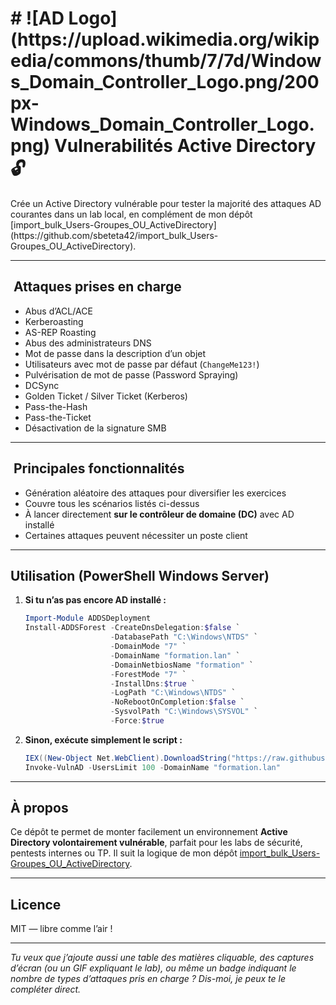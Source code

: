 <h1>
# ![AD Logo](https://upload.wikimedia.org/wikipedia/commons/thumb/7/7d/Windows_Domain_Controller_Logo.png/200px-Windows_Domain_Controller_Logo.png)  Vulnerabilités Active Directory 🔓
</h1>
Crée un Active Directory vulnérable pour tester la majorité des attaques AD courantes dans un lab local, en complément de mon dépôt [import_bulk_Users-Groupes_OU_ActiveDirectory](https://github.com/sbeteta42/import_bulk_Users-Groupes_OU_ActiveDirectory).

---

## ​ Attaques prises en charge
- Abus d’ACL/ACE  
- Kerberoasting  
- AS-REP Roasting  
- Abus des administrateurs DNS  
- Mot de passe dans la description d’un objet  
- Utilisateurs avec mot de passe par défaut (`ChangeMe123!`)  
- Pulvérisation de mot de passe (Password Spraying)  
- DCSync  
- Golden Ticket / Silver Ticket (Kerberos)  
- Pass-the-Hash  
- Pass-the-Ticket  
- Désactivation de la signature SMB  

---

## ​ Principales fonctionnalités
- Génération aléatoire des attaques pour diversifier les exercices  
- Couvre tous les scénarios listés ci-dessus  
- À lancer directement **sur le contrôleur de domaine (DC)** avec AD installé  
- Certaines attaques peuvent nécessiter un poste client

---

##  Utilisation (PowerShell Windows Server)
1. **Si tu n’as pas encore AD installé :**
    ```powershell
    Import-Module ADDSDeployment
    Install-ADDSForest -CreateDnsDelegation:$false `
                       -DatabasePath "C:\Windows\NTDS" `
                       -DomainMode "7" `
                       -DomainName "formation.lan" `
                       -DomainNetbiosName "formation" `
                       -ForestMode "7" `
                       -InstallDns:$true `
                       -LogPath "C:\Windows\NTDS" `
                       -NoRebootOnCompletion:$false `
                       -SysvolPath "C:\Windows\SYSVOL" `
                       -Force:$true
    ```

2. **Sinon, exécute simplement le script :**
    ```powershell
    IEX((New-Object Net.WebClient).DownloadString("https://raw.githubusercontent.com/sbeteta42/vulnerable-AD/master/vulner-ad.ps1"))
    Invoke-VulnAD -UsersLimit 100 -DomainName "formation.lan"
    ```

---

##  À propos
Ce dépôt te permet de monter facilement un environnement **Active Directory volontairement vulnérable**, parfait pour les labs de sécurité, pentests internes ou TP. Il suit la logique de mon dépôt [import_bulk_Users-Groupes_OU_ActiveDirectory](https://github.com/sbeteta42/import_bulk_Users-Groupes_OU_ActiveDirectory).

---

##  Licence
MIT — libre comme l’air !

---

*Tu veux que j’ajoute aussi une table des matières cliquable, des captures d’écran (ou un GIF expliquant le lab), ou même un badge indiquant le nombre de types d’attaques pris en charge ? Dis-moi, je peux te le compléter direct.*
